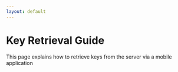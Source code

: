 ```yaml
---
layout: default
---
```


# Key Retrieval Guide

This page explains how to retrieve keys from the server via a mobile application
